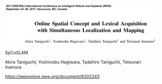 ![論文](https://github.com/soraKING44/survey_paper/blob/images/spatial_concept/English/Online%20Spatial%20Concept%20and%20Lexical%20Acquisition%20with%20Simultaneous%20Localization%20and%20Mapping.png)

SpCoSLAM

Akira Taniguchi, Yoshinobu Hagiwara, Tadahiro Taniguchi, Tetsunari Inamura

https://ieeexplore.ieee.org/document/8202243
